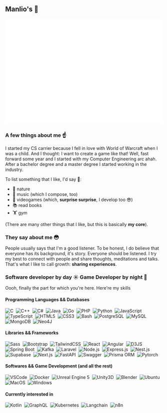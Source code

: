 ## Manlio's 🤖

<div align="center">
  <img src="header.svg"/>
</div>

### A few things about me ☝️
I started my CS carrier because I fell in love with World of Warcraft when I was a child. And I thought: I want to create a game like that!
Well, fast forward some year and I started with my Computer Engineering arc ahah.
After a bachelor degree and a master degree I started working in the industry.

To list something that I like, I'd say 🤔:
- 🌲 nature
- 🎹 music (which I compose, too)
- 👾 videogames (which, __surprise surprise__, I develop too 😎)
- 📚 read books
- 🏋️ gym

(There are many other things that I like, but this is basically __my core__).

### They say about me 😳
People usually says that I'm a good listener. To be honest, I do believe that everyone has its background, it's story. Everyone should be listened.
I try my best to connect with people and share thoughts, meditations and talks. That's what I like to call growth: **sharing experiences**.

### Software developer by day ☀️ Game Developer by night 🌙
Oooh, finally the part for which you're here. Here're my skills

#### Programming Languages && Databases
<img src="https://cdn.jsdelivr.net/gh/devicons/devicon@latest/icons/c/c-original.svg" title="C" alt="C" width="35" height="35" />&nbsp;
<img src="https://cdn.jsdelivr.net/gh/devicons/devicon@latest/icons/cplusplus/cplusplus-original.svg" title="C++" alt="C++" width="35" height="35" />&nbsp;
<img src="https://cdn.jsdelivr.net/gh/devicons/devicon@latest/icons/csharp/csharp-original.svg" title="C#" alt="C#" width="35" height="35" />&nbsp;
<img src="https://cdn.jsdelivr.net/gh/devicons/devicon@latest/icons/java/java-original.svg" title="Java" alt="Java" width="35" height="35" />&nbsp;
<img src="https://cdn.jsdelivr.net/gh/devicons/devicon@latest/icons/go/go-original-wordmark.svg" title="Go" alt="Go" width="35" height="35" />&nbsp;
<img src="https://cdn.jsdelivr.net/gh/devicons/devicon@latest/icons/php/php-original.svg" title="PHP" alt="PHP" width="35" height="35" />&nbsp;
<img src="https://cdn.jsdelivr.net/gh/devicons/devicon@latest/icons/python/python-original.svg" title="Python" alt="Python" width="35" height="35" />&nbsp;
<img src="https://cdn.jsdelivr.net/gh/devicons/devicon@latest/icons/javascript/javascript-original.svg" title="JavaScript" alt="JavaScript" width="35" height="35" />&nbsp;
<img src="https://cdn.jsdelivr.net/gh/devicons/devicon@latest/icons/typescript/typescript-original.svg" title="TypeScript" alt="TypeScript" width="35" height="35" />&nbsp;
<img src="https://cdn.jsdelivr.net/gh/devicons/devicon@latest/icons/html5/html5-original.svg" title="HTML5" alt="HTML5" width="35" height="35" />&nbsp;
<img src="https://cdn.jsdelivr.net/gh/devicons/devicon@latest/icons/css3/css3-original.svg" title="CSS3" alt="CSS3" width="35" height="35" />&nbsp;
<img src="https://cdn.jsdelivr.net/gh/devicons/devicon@latest/icons/bash/bash-original.svg" title="Bash" alt="Bash" width="35" height="35" />&nbsp;
<img src="https://cdn.jsdelivr.net/gh/devicons/devicon@latest/icons/postgresql/postgresql-original.svg" title="PostgreSQL" alt="PostgreSQL" width="35" height="35" />&nbsp;
<img src="https://cdn.jsdelivr.net/gh/devicons/devicon@latest/icons/mysql/mysql-original.svg" title="MySQL" alt="MySQL" width="35" height="35" />&nbsp;
<img src="https://cdn.jsdelivr.net/gh/devicons/devicon@latest/icons/mongodb/mongodb-original.svg" title="MongoDB" alt="MongoDB" width="35" height="35" />&nbsp;
<img src="https://cdn.jsdelivr.net/gh/devicons/devicon@latest/icons/neo4j/neo4j-original.svg" title="Neo4J" alt="Neo4J" width="35" height="35" />&nbsp;

#### Libraries && Frameworks
<img src="https://cdn.jsdelivr.net/gh/devicons/devicon@latest/icons/sass/sass-original.svg" title="Sass" alt="Sass" width="35" height="35" />&nbsp;
<img src="https://cdn.jsdelivr.net/gh/devicons/devicon@latest/icons/bootstrap/bootstrap-original.svg" title="Bootstrap" alt="Bootstrap" width="35" height="35" />&nbsp;
<img src="https://cdn.jsdelivr.net/gh/devicons/devicon@latest/icons/tailwindcss/tailwindcss-original.svg" title="TailwindCSS" alt="TailwindCSS" width="35" height="35" />&nbsp;
<img src="https://cdn.jsdelivr.net/gh/devicons/devicon@latest/icons/react/react-original.svg" title="React" alt="React" width="35" height="35" />&nbsp;
<img src="https://cdn.jsdelivr.net/gh/devicons/devicon@latest/icons/angular/angular-original.svg" title="Angular" alt="Angular" width="35" height="35" />&nbsp;
<img src="https://cdn.jsdelivr.net/gh/devicons/devicon@latest/icons/d3js/d3js-original.svg" title="D3JS" alt="D3JS" width="35" height="35" />&nbsp;
<img src="https://cdn.jsdelivr.net/gh/devicons/devicon@latest/icons/spring/spring-original.svg" title="Spring Boot" alt="Spring Boot" width="35" height="35" />&nbsp;
<img src="https://cdn.jsdelivr.net/gh/devicons/devicon@latest/icons/apachekafka/apachekafka-original.svg" title="Kafka" alt="Kafka" width="35" height="35" />&nbsp;
<img src="https://cdn.jsdelivr.net/gh/devicons/devicon@latest/icons/laravel/laravel-original.svg" title="Laravel" alt="Laravel" width="35" height="35" />&nbsp;
<img src="https://cdn.jsdelivr.net/gh/devicons/devicon@latest/icons/nodejs/nodejs-original.svg" title="Node.js" alt="Node.js" width="35" height="35" />&nbsp;
<img src="https://cdn.jsdelivr.net/gh/devicons/devicon@latest/icons/express/express-original.svg" title="Express.js" alt="Express.js" width="35" height="35" />&nbsp;
<img src="https://cdn.jsdelivr.net/gh/devicons/devicon@latest/icons/nestjs/nestjs-original.svg" title="Nest.js" alt="Nest.js" width="35" height="35" />&nbsp;
<img src="https://cdn.jsdelivr.net/gh/devicons/devicon@latest/icons/supabase/supabase-original.svg" title="Supabase" alt="Supabase" width="35" height="35" />&nbsp;
<img src="https://cdn.jsdelivr.net/gh/devicons/devicon@latest/icons/nextjs/nextjs-original.svg" title="Next.js" alt="Next.js" width="35" height="35" />&nbsp;
<img src="https://cdn.jsdelivr.net/gh/devicons/devicon@latest/icons/fastapi/fastapi-original.svg" title="FastAPI" alt="FastAPI" width="35" height="35" />&nbsp;
<img src="https://cdn.jsdelivr.net/gh/devicons/devicon@latest/icons/swagger/swagger-original.svg" title="Swagger" alt="Swagger" width="35" height="35" />&nbsp;
<img src="https://cdn.jsdelivr.net/gh/devicons/devicon@latest/icons/prisma/prisma-original.svg" title="Prisma ORM" alt="Prisma ORM" width="35" height="35" />&nbsp;
<img src="https://cdn.jsdelivr.net/gh/devicons/devicon@latest/icons/pytorch/pytorch-original.svg" title="Pytorch" alt="Pytorch" width="35" height="35" />&nbsp;

#### Softwares && Game Development (and all the rest)
<img src="https://cdn.jsdelivr.net/gh/devicons/devicon@latest/icons/vscode/vscode-original.svg" title="VSCode" alt="VSCode" width="35" height="35" />&nbsp;
<img src="https://cdn.jsdelivr.net/gh/devicons/devicon@latest/icons/docker/docker-original.svg" title="Docker" alt="Docker" width="35" height="35" />&nbsp;
<img src="https://cdn.jsdelivr.net/gh/devicons/devicon@latest/icons/unrealengine/unrealengine-original.svg" title="Unreal Engine 5" alt="Unreal Engine 5" width="35" height="35" />&nbsp;
<img src="https://cdn.jsdelivr.net/gh/devicons/devicon@latest/icons/unity/unity-original.svg" title="Unity3D" alt="Unity3D" width="35" height="35" />&nbsp;
<img src="https://cdn.jsdelivr.net/gh/devicons/devicon@latest/icons/blender/blender-original.svg" title="Blender" alt="Blender" width="35" height="35" />&nbsp;
<img src="https://cdn.jsdelivr.net/gh/devicons/devicon@latest/icons/ubuntu/ubuntu-original.svg" title="Ubuntu" alt="Ubuntu" width="35" height="35" />&nbsp;
<img src="https://cdn.brandfetch.io/idnrCPuv87/w/400/h/400/theme/dark/icon.png?c=1bxid64Mup7aczewSAYMX&t=1749539604383" title="MacOS" alt="MacOS" width="35" height="35" />&nbsp;
<img src="https://cdn.brandfetch.io/idO_D7E2El/theme/dark/symbol.svg?c=1bxid64Mup7aczewSAYMX&t=1756706088669" title="Windows" alt="Windows" width="35" height="35" />&nbsp;

#### Currently interested in
<img src="https://cdn.jsdelivr.net/gh/devicons/devicon@latest/icons/kotlin/kotlin-original.svg" title="Kotlin" alt="Kotlin" width="35" height="35" />&nbsp;
<img src="https://cdn.jsdelivr.net/gh/devicons/devicon@latest/icons/graphql/graphql-plain.svg" title="GraphQL" alt="GraphQL" width="35" height="35" />&nbsp;
<img src="https://cdn.jsdelivr.net/gh/devicons/devicon@latest/icons/kubernetes/kubernetes-original.svg" title="Kubernetes" alt="Kubernetes" width="35" height="35" />&nbsp;
<img src="https://cdn.brandfetch.io/idzf7Sjo28/w/400/h/400/theme/dark/icon.jpeg?c=1bxid64Mup7aczewSAYMX&t=1759403690368" title="Langchain" alt="Langchain" width="35" height="35" />&nbsp;
<img src="https://cdn.brandfetch.io/idO6_6uqJ9/theme/dark/symbol.svg?c=1bxid64Mup7aczewSAYMX&t=1671625024436" title="n8n" alt="n8n" width="35" height="35" />&nbsp;
